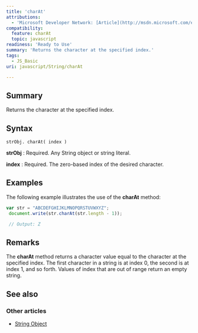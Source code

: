 ```yaml
---
title: 'charAt'
attributions:
  - 'Microsoft Developer Network: [Article](http://msdn.microsoft.com/en-us/library/ie/65zt5h10(v=vs.94).aspx)'
compatibility:
  feature: charAt
  topic: javascript
readiness: 'Ready to Use'
summary: 'Returns the character at the specified index.'
tags:
  - JS_Basic
uri: javascript/String/charAt

---
```

## Summary

Returns the character at the specified index.

## Syntax

    strObj. charAt( index )

**strObj**
:   Required. Any String object or string literal.

**index**
:   Required. The zero-based index of the desired character.

## Examples

The following example illustrates the use of the **charAt** method:

``` js
var str = "ABCDEFGHIJKLMNOPQRSTUVWXYZ";
 document.write(str.charAt(str.length - 1));

 // Output: Z
```

## Remarks

The **charAt** method returns a character value equal to the character at the specified index. The first character in a string is at index 0, the second is at index 1, and so forth. Values of index that are out of range return an empty string.

## See also

### Other articles

-   [String Object](/javascript/String)

